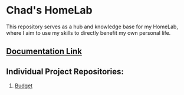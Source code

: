 # Chad's HomeLab

This repository serves as a hub and knowledge base for my HomeLab,
where I aim to use my skills to directly benefit my own personal life.

## [Documentation Link](docs/README.md)

## Individual Project Repositories:  
1) [Budget](https://github.com/caswolfe/chl_budget)

